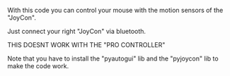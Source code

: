 With this code you can control your mouse with the motion sensors of the "JoyCon".

Just connect your right "JoyCon" via bluetooth.

THIS DOESNT WORK WITH THE "PRO CONTROLLER"

Note that you have to install the "pyautogui" lib  and the "pyjoycon" lib to make the code work.
